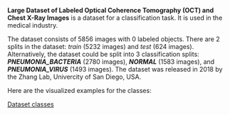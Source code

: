 **Large Dataset of Labeled Optical Coherence Tomography (OCT) and Chest X-Ray Images** is a dataset for a classification task. It is used in the medical industry. 

The dataset consists of 5856 images with 0 labeled objects. There are 2 splits in the dataset: *train* (5232 images) and *test* (624 images). Alternatively, the dataset could be split into 3 classification splits: ***PNEUMONIA_BACTERIA*** (2780 images), ***NORMAL*** (1583 images), and ***PNEUMONIA_VIRUS*** (1493 images). The dataset was released in 2018 by the Zhang Lab, Univercity of San Diego, USA.

Here are the visualized examples for the classes:

[Dataset classes](https://github.com/dataset-ninja/zhang-lab-data-chest-xray/raw/main/visualizations/classes_preview.webm)
